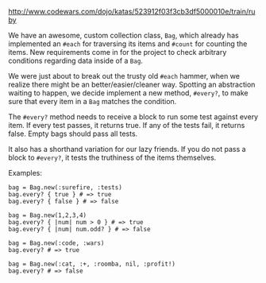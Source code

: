 http://www.codewars.com/dojo/katas/523912f03f3cb3df5000010e/train/ruby

We have an awesome, custom collection class, `Bag`, which already has implemented an `#each` for traversing its items and `#count` for counting the items. New requirements come in for the project to check arbitrary conditions regarding data inside of a `Bag`.

We were just about to break out the trusty old `#each` hammer, when we realize there might be an better/easier/cleaner way. Spotting an abstraction waiting to happen, we decide implement a new method, `#every?`, to make sure that every item in a `Bag` matches the condition.

The `#every?` method needs to receive a block to run some test against every item. If every test passes, it returns true. If any of the tests fail, it returns false. Empty bags should pass all tests.

It also has a shorthand variation for our lazy friends. If you do not pass a block to `#every?`, it tests the truthiness of the items themselves.

Examples:

    bag = Bag.new(:surefire, :tests)
    bag.every? { true } # => true
    bag.every? { false } # => false

    bag = Bag.new(1,2,3,4)
    bag.every? { |num| num > 0 } # => true
    bag.every? { |num| num.odd? } # => false

    bag = Bag.new(:code, :wars)
    bag.every? # => true

    bag = Bag.new(:cat, :+, :roomba, nil, :profit!)
    bag.every? # => false